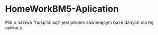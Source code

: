 # HomeWorkBM5-Aplication

Plik o naziwe "hospital.sql" jest plikiem zawierajcym baze danych dla tej aplikacji.

